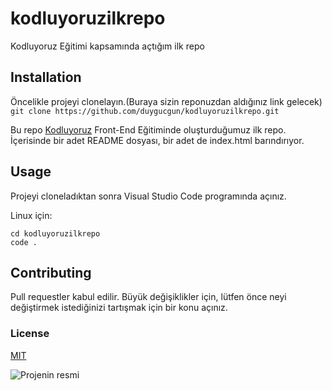 # kodluyoruzilkrepo
Kodluyoruz Eğitimi kapsamında açtığım ilk repo


## Installation

Öncelikle projeyi clonelayın.(Buraya sizin reponuzdan aldığınız link gelecek)
` git clone https://github.com/duygucgun/kodluyoruzilkrepo.git `

Bu repo [Kodluyoruz](https://courses.kodluyoruz.org) Front-End Eğitiminde oluşturduğumuz ilk repo. İçerisinde bir adet README dosyası, bir adet de index.html barındırıyor.



## Usage

Projeyi cloneladıktan sonra Visual Studio Code programında açınız.

Linux için:

```
cd kodluyoruzilkrepo
code .
```



## Contributing

Pull requestler kabul edilir. Büyük değişiklikler için, lütfen önce neyi değiştirmek istediğinizi tartışmak için bir konu açınız.



### License

[MIT]()



![Projenin resmi](https://www.kodluyoruz.org)

